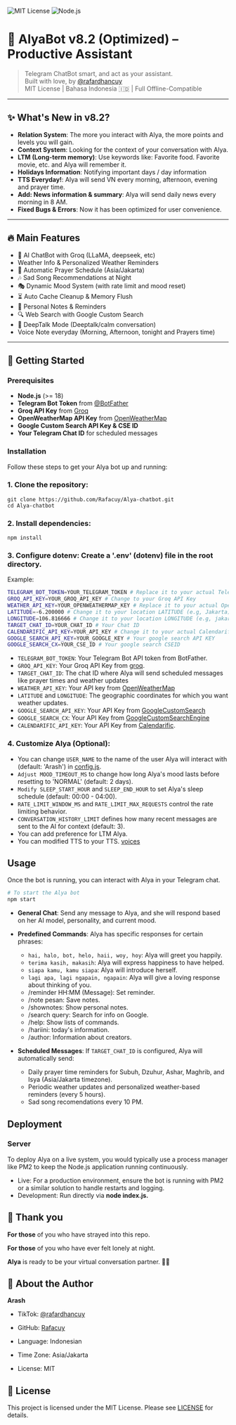 ![MIT License](https://img.shields.io/badge/license-MIT-blue.svg)
![Node.js](https://img.shields.io/badge/node-%3E=18.0.0-green)

# 🌸 AlyaBot v8.2 (Optimized) – Productive Assistant

> Telegram ChatBot smart, and act as your assistant.  
> Built with love, by [@rafardhancuy](https://github.com/rafacuy)  
> MIT License | Bahasa Indonesia 🇮🇩 | Full Offline-Compatible

---

## ✨ What's New in v8.2?

- **Relation System**: The more you interact with Alya, the more points and levels you will gain.
- **Context System**: Looking for the context of your conversation with Alya.
- **LTM (Long-term memory)**: Use keywords like: Favorite food. Favorite movie, etc. and Alya will remember it.
- **Holidays Information**: Notifying important days / day information
- **TTS Everyday!**: Alya will send VN every morning, afternoon, evening and prayer time.
- **Add: News information & summary**: Alya will send daily news every morning in 8 AM.
- **Fixed Bugs & Errors**: Now it has been optimized for user convenience.

---

## 🔥 Main Features

- 💬 AI ChatBot with Groq (LLaMA, deepseek, etc)
- Weather Info & Personalized Weather Reminders
- 🙏 Automatic Prayer Schedule (Asia/Jakarta)
- 🎶 Sad Song Recommendations at Night
- 🎭 Dynamic Mood System (with rate limit and mood reset)
- ⏳ Auto Cache Cleanup & Memory Flush
- 📝 Personal Notes & Reminders
- 🔍 Web Search with Google Custom Search
- 💌 DeepTalk Mode (Deeptalk/calm conversation)
- Voice Note everyday (Morning, Afternoon, tonight and Prayers time)

---

## 🚀 Getting Started

### Prerequisites
- **Node.js** (>= 18)
- **Telegram Bot Token** from [@BotFather](https://t.me/BotFather)
- **Groq API Key** from [Groq](https://groq.com)
- **OpenWeatherMap API Key** from [OpenWeatherMap](https://openweathermap.org)
- **Google Custom Search API Key & CSE ID** 
- **Your Telegram Chat ID** for scheduled messages

### Installation

Follow these steps to get your Alya bot up and running:

### 1. **Clone the repository**:
```
git clone https://github.com/Rafacuy/Alya-chatbot.git
cd Alya-chatbot
```
### 2. **Install dependencies**:
```
npm install
``` 
### 3. **Configure dotenv: Create a '.env' (dotenv) file in the root directory.**
Example:

```bash
TELEGRAM_BOT_TOKEN=YOUR_TELEGRAM_TOKEN # Replace it to your actual Telegram Bot Token
GROQ_API_KEY=YOUR_GROQ_API_KEY # Change to your Groq API Key
WEATHER_API_KEY=YOUR_OPENWEATHERMAP_KEY # Replace it to your actual OpenWeather API Key
LATITUDE=-6.200000 # Change it to your location LATITUDE (e.g, Jakarta)
LONGITUDE=106.816666 # Change it to your location LONGITUDE (e.g, jakarta)
TARGET_CHAT_ID=YOUR_CHAT_ID # Your Chat ID
CALENDARIFIC_API_KEY=YOUR_API_KEY # Change it to your actual Calendarific API KEY
GOOGLE_SEARCH_API_KEY=YOUR_GOOGLE_KEY # Your google search API KEY
GOOGLE_SEARCH_CX=YOUR_CSE_ID # Your google search CSEID
```

- `TELEGRAM_BOT_TOKEN`: Your Telegram Bot API token from BotFather.
- `GROQ_API_KEY`: Your Groq API Key from [groq](https://groq.com).
- `TARGET_CHAT_ID`: The chat ID where Alya will send scheduled messages like prayer times and weather updates
- `WEATHER_API_KEY`: Your API key from [OpenWeatherMap](https://OpenWeatherMap.org)
- `LATITUDE` and `LONGITUDE`: The geographic coordinates for which you want weather updates.
- `GOOGLE_SEARCH_API_KEY`: Your API Key from [GoogleCustomSearch](https://developers.google.com/custom-search/v1/overview)
- `GOOGLE_SEARCH_CX`: Your API Key from [GoogleCustomSearchEngine](https://developers.google.com/custom-search/v1/overview)
- `CALENDARIFIC_API_KEY`: Your API Key from [Calendarific](https://calendarific.com/).

### 4. Customize Alya **(Optional)**:
- You can change `USER_NAME` to the name of the user Alya will interact with (default: 'Arash') in [config.js](./config/config.js). 
- `Adjust MOOD_TIMEOUT_MS` to change how long Alya's mood lasts before resetting to 'NORMAL' (default: 2 days).
- `Modify SLEEP_START_HOUR` and `SLEEP_END_HOUR` to set Alya's sleep schedule (default: 00:00 - 04:00).
- `RATE_LIMIT_WINDOW_MS` and `RATE_LIMIT_MAX_REQUESTS` control the rate limiting behavior.
- `CONVERSATION_HISTORY_LIMIT` defines how many recent messages are sent to the AI for context (default: 3).
- You can add preference for LTM Alya.
- You can modified TTS to your TTS. [voices](./assets/voice/)

## Usage

Once the bot is running, you can interact with Alya in your Telegram chat.

```bash
# To start the Alya bot
npm start
```


- **General Chat**: Send any message to Alya, and she will respond based on her AI model, personality, and current mood.
- **Predefined Commands**: Alya has specific responses for certain phrases:
    - `hai, halo, bot, helo, haii, woy, hoy`: Alya will greet you happily.
    - `terima kasih, makasih`: Alya will express happiness to have helped.
    - `siapa kamu, kamu siapa`: Alya will introduce herself.
    - `lagi apa, lagi ngapain, ngapain`: Alya will give a loving response about thinking of you.
    - /reminder HH:MM (Message): Set reminder.
    - /note pesan: Save notes.
    - /shownotes: Show personal notes.
    - /search query: Search for info on Google.
    - /help: Show lists of commands.
    - /hariini: today's information.
    - /author: Information about creators.

- **Scheduled Messages**: If `TARGET_CHAT_ID` is configured, Alya will automatically send:
    - Daily prayer time reminders for Subuh, Dzuhur, Ashar, Maghrib, and Isya (Asia/Jakarta timezone).
    - Periodic weather updates and personalized weather-based reminders (every 5 hours).   
    - Sad song recomendations every 10 PM.

## Deployment

### Server

To deploy Alya on a live system, you would typically use a process manager like PM2 to keep the Node.js application running continuously.

- Live: For a production environment, ensure the bot is running with PM2 or a similar solution to handle restarts and logging.
- Development: Run directly via **node index.js.**



## 🙏 Thank you
**For those** of you who have strayed into this repo.

**For those** of you who have ever felt lonely at night.

**Alya** is ready to be your virtual conversation partner. 🌙💖

## 👤 About the Author

**Arash**

- TikTok: [@rafardhancuy](https://tiktok.com/@rafardhancuy)

- GitHub: [Rafacuy](https://github.com/Rafacuy)

- Language: Indonesian

- Time Zone: Asia/Jakarta

- License: MIT

## 📜 License
This project is licensed under the MIT License. Please see [LICENSE](./LICENSE) for details.

